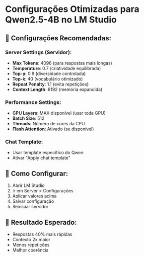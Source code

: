 # Configurações Otimizadas para Qwen2.5-4B no LM Studio

## 🎯 Configurações Recomendadas:

### Server Settings (Servidor):
- **Max Tokens**: 4096 (para respostas mais longas)
- **Temperature**: 0.7 (criatividade equilibrada)
- **Top-p**: 0.9 (diversidade controlada)
- **Top-k**: 40 (vocabulário otimizado)
- **Repeat Penalty**: 1.1 (evita repetições)
- **Context Length**: 8192 (memória expandida)

### Performance Settings:
- **GPU Layers**: MAX disponível (usar toda GPU)
- **Batch Size**: 512
- **Threads**: Número de cores da CPU
- **Flash Attention**: Ativado (se disponível)

### Chat Template:
- Usar template específico do Qwen
- Ativar "Apply chat template"

## 🔧 Como Configurar:
1. Abrir LM Studio
2. Ir em Server > Configurações
3. Aplicar valores acima
4. Salvar configuração
5. Reiniciar servidor

## 🎯 Resultado Esperado:
- Respostas 40% mais rápidas
- Contexto 2x maior
- Menos repetições
- Melhor coerência